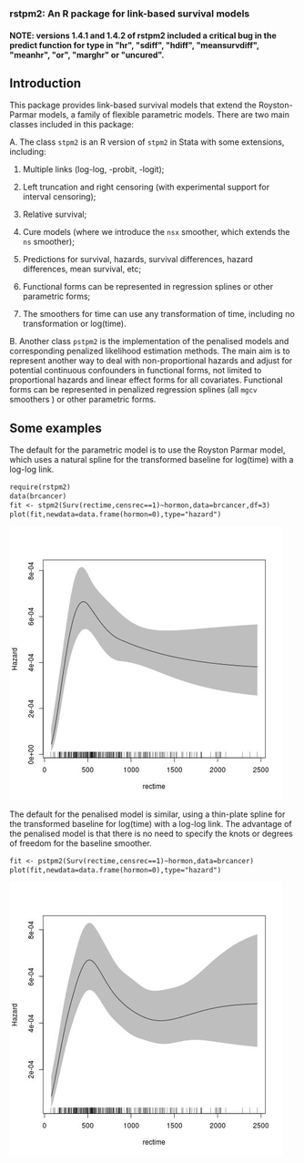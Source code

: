 ### rstpm2: An R package for link-based survival models ###

 
#### NOTE: versions 1.4.1 and 1.4.2 of rstpm2 included a critical bug in the predict function for type in "hr", "sdiff", "hdiff", "meansurvdiff", "meanhr", "or", "marghr" or "uncured". ####

Introduction
-----------

 

This package provides link-based survival models that extend the Royston-Parmar models, a family of flexible parametric models. There are two main classes included in this package:

 

A. The class `stpm2` is an R version of `stpm2` in Stata with some extensions, including:

1. Multiple links (log-log, -probit, -logit);

2. Left truncation and right censoring (with experimental support for interval censoring);

3. Relative survival;

4. Cure models (where we introduce the `nsx` smoother, which extends the `ns` smoother);

5. Predictions for survival, hazards, survival differences, hazard differences, mean survival, etc;

6. Functional forms can be represented in regression splines or other parametric forms;

7. The smoothers for time can use any transformation of time, including no transformation or log(time).

 

B. Another class `pstpm2` is the implementation of the penalised models and corresponding penalized likelihood estimation methods. The main aim is to represent another way to deal with non-proportional hazards and  adjust for potential continuous confounders in functional forms, not limited to proportional hazards and linear effect forms for all covariates. Functional forms can be represented in penalized regression splines (all `mgcv` smoothers ) or other parametric forms.


Some examples
-------------

<!--
require(rstpm2)
data(brcancer)
fit <- stpm2(Surv(rectime,censrec==1)~hormon,data=brcancer,df=3) jpeg(filename="~/src/R/rstpm2/inst/fig1-README.md.jpg") plot(fit,newdata=data.frame(hormon=0),type="hazard")
dev.off()
-->

The default for the parametric model is to use the Royston Parmar model, which uses a natural spline for the transformed baseline for log(time) with a log-log link. 

```
require(rstpm2)
data(brcancer)
fit <- stpm2(Surv(rectime,censrec==1)~hormon,data=brcancer,df=3)
plot(fit,newdata=data.frame(hormon=0),type="hazard")
```

<!--img src="inst/fig1-README.md.jpg" alt="(Hazard plot)" style="width:304px;height:228px;"-->
<img src="inst/fig1-README.md.jpg" alt="(Hazard plot)">

The default for the penalised model is similar, using a thin-plate spline for the transformed baseline for log(time) with a log-log link. The advantage of the penalised model is that there is no need to specify the knots or degrees of freedom for the baseline smoother.

<!--
fit <- pstpm2(Surv(rectime,censrec==1)~hormon,data=brcancer)
jpeg(filename="~/src/R/rstpm2/inst/fig2-README.md.jpg")
plot(fit,newdata=data.frame(hormon=0),type="hazard")
dev.off()
-->

```
fit <- pstpm2(Surv(rectime,censrec==1)~hormon,data=brcancer)
plot(fit,newdata=data.frame(hormon=0),type="hazard")
```

<img src="inst/fig2-README.md.jpg" alt="(Hazard plot 2)">
